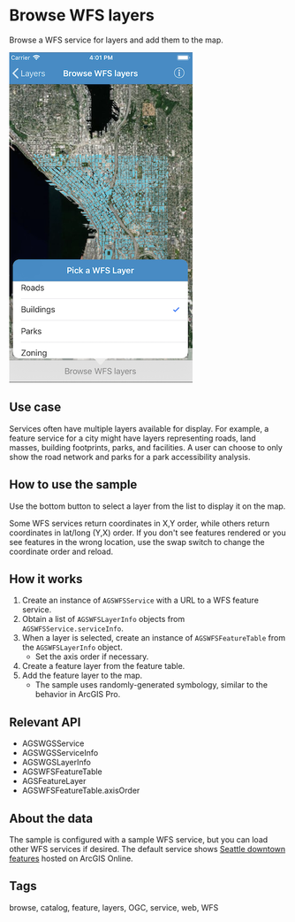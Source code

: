 # Browse WFS layers

Browse a WFS service for layers and add them to the map.

![Browse WFS layers](browse-wfs-layers.png)

## Use case

Services often have multiple layers available for display. For example, a feature service for a city might have layers representing roads, land masses, building footprints, parks, and facilities. A user can choose to only show the road network and parks for a park accessibility analysis.

## How to use the sample

Use the bottom button to select a layer from the list to display it on the map.

Some WFS services return coordinates in X,Y order, while others return coordinates in lat/long (Y,X) order. If you don't see features rendered or you see features in the wrong location, use the swap switch to change the coordinate order and reload.

## How it works

1. Create an instance of `AGSWFSService` with a URL to a WFS feature service.
2. Obtain a list of `AGSWFSLayerInfo` objects from `AGSWFSService.serviceInfo`.
3. When a layer is selected, create an instance of `AGSWFSFeatureTable` from the `AGSWFSLayerInfo` object.
    * Set the axis order if necessary.
4. Create a feature layer from the feature table.
5. Add the feature layer to the map.
    * The sample uses randomly-generated symbology, similar to the behavior in ArcGIS Pro.

## Relevant API

* AGSWGSService
* AGSWGSServiceInfo
* AGSWGSLayerInfo
* AGSWFSFeatureTable
* AGSFeatureLayer
* AGSWFSFeatureTable.axisOrder

## About the data

The sample is configured with a sample WFS service, but you can load other WFS services if desired. The default service shows [Seattle downtown features](https://arcgisruntime.maps.arcgis.com/home/item.html?id=1b81d35c5b0942678140efc29bc25391) hosted on ArcGIS Online.

## Tags

browse, catalog, feature, layers, OGC, service, web, WFS
